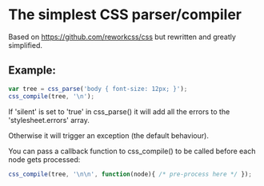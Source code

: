 
# The simplest CSS parser/compiler

Based on https://github.com/reworkcss/css but rewritten and greatly simplified.

## Example:

```js
var tree = css_parse('body { font-size: 12px; }');
css_compile(tree, '\n');
```

If 'silent' is set to 'true' in css_parse() it will add all the errors to the 'stylesheet.errors' array.

Otherwise it will trigger an exception (the default behaviour).

You can pass a callback function to css_compile() to be called before each node gets processed:

```js
css_compile(tree, '\n\n', function(node){ /* pre-process here */ });
```
